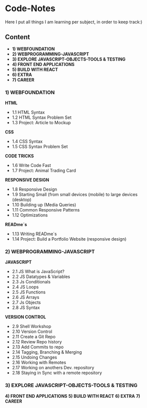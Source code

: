# Code-Notes
Here I put all things I am learning per subject, in order to keep track:)

## Content
- __1) WEBFOUNDATION__
- __2) WEBPROGRAMMING-JAVASCRIPT__
- __3) EXPLORE JAVASCRIPT-OBJECTS-TOOLS & TESTING__
- __4) FRONT END APPLICATIONS__
- __5) BUILD WITH REACT__
- __6) EXTRA__
- __7) CAREER__

### __1) WEBFOUNDATION__

__HTML__
- 1.1 HTML Syntax
- 1.2 HTML Syntax Problem Set
- 1.3 Project: Article to Mockup

__CSS__
- 1.4 CSS Syntax
- 1.5 CSS Syntax Problem Set

__CODE TRICKS__
- 1.6 Write Code Fast
- 1.7 Project: Animal Trading Card

__RESPONSIVE DESIGN__
- 1.8 Responsive Design
- 1.9 Starting Small (from small devices (mobile) to large devices (desktop)
- 1.10 Building up (Media Queries)
- 1.11 Common Responsive Patterns
- 1.12 Optimizations

__READme´s__
- 1.13 Writing READme´s
- 1.14 Project: Build a Portfolio Website (responsive design)

### __2) WEBPROGRAMMING-JAVASCRIPT__
__JAVASCRIPT__
- 2.1 JS What is JavaScript?
- 2.2 JS Datatypes & Variables
- 2.3 Js Conditionals
- 2.4 JS Loops
- 2.5 JS Functions
- 2.6 JS Arrays
- 2.7 Js Objects
- 2.8 JS Syntax

__VERSION CONTROL__
- 2.9 Shell Workshop
- 2.10 Version Control
- 2.11 Create a Git Repo
- 2.12 Review Repo history
- 2.13 Add Commits to repo
- 2.14 Tagging, Branching & Merging 
- 2.15 Undoing Changes
- 2.16 Working with Remotes
- 2.17 Working on anothers Dev. repository
- 2.18 Staying in Sync with a remote repository

### __3) EXPLORE JAVASCRIPT-OBJECTS-TOOLS & TESTING__

__4) FRONT END APPLICATIONS__
__5) BUILD WITH REACT__
__6) EXTRA__
__7) CAREER__
